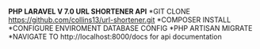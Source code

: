 **PHP LARAVEL V 7.0 URL SHORTENER API**
*GIT CLONE https://github.com/collins13/url-shortener.git
*COMPOSER INSTALL
*CONFIGURE ENVIROMENT DATABASE CONFIG
*PHP ARTISAN MIGRATE
*NAVIGATE TO http://localhost:8000/docs for api documentation
